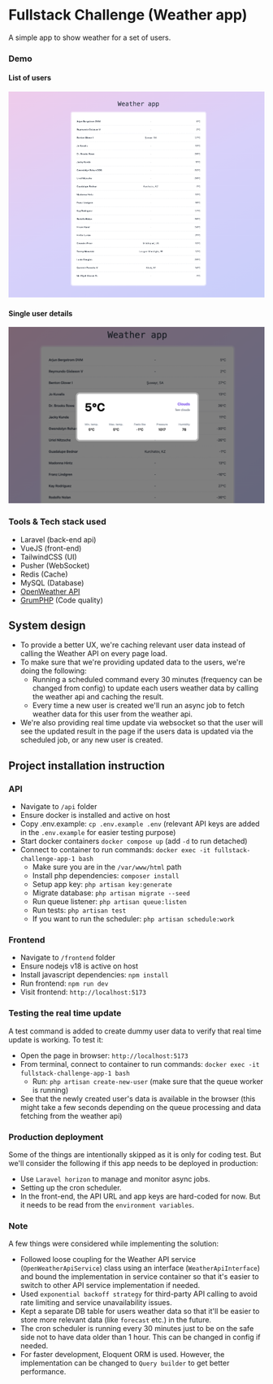 # Fullstack Challenge (Weather app)
A simple app to show weather for a set of users.

### Demo

#### List of users
![list of users](./docs/assets/home.png)

#### Single user details
![single use details](./docs/assets/details.png)


### Tools & Tech stack used
- Laravel (back-end api)
- VueJS (front-end)
- TailwindCSS (UI)
- Pusher (WebSocket)
- Redis (Cache)
- MySQL (Database)
- [OpenWeather API](https://openweathermap.org/api)
- [GrumPHP](https://github.com/phpro/grumphp) (Code quality)


## System design
- To provide a better UX, we're caching relevant user data instead of calling the Weather API on every page load. 
- To make sure that we're providing updated data to the users, we're doing the following:
  - Running a scheduled command every 30 minutes (frequency can be changed from config) to update each users weather data by calling the weather api and caching the result.
  - Every time a new user is created we'll run an async job to fetch weather data for this user from the weather api.
- We're also providing real time update via websocket so that the user will see the updated result in the page if the users data is updated via the scheduled job, or any new user is created.


## Project installation instruction
### API
- Navigate to `/api` folder
- Ensure docker is installed and active on host
- Copy .env.example: `cp .env.example .env` (relevant API keys are added in the `.env.example` for easier testing purpose)
- Start docker containers `docker compose up` (add `-d` to run detached)
- Connect to container to run commands: `docker exec -it fullstack-challenge-app-1 bash`
  - Make sure you are in the `/var/www/html` path
  - Install php dependencies: `composer install`
  - Setup app key: `php artisan key:generate`
  - Migrate database: `php artisan migrate --seed`
  - Run queue listener: `php artisan queue:listen`
  - Run tests: `php artisan test`
  - If you want to run the scheduler: `php artisan schedule:work`

### Frontend
- Navigate to `/frontend` folder
- Ensure nodejs v18 is active on host
- Install javascript dependencies: `npm install`
- Run frontend: `npm run dev`
- Visit frontend: `http://localhost:5173`

### Testing the real time update
A test command is added to create dummy user data to verify that real time update is working. 
To test it:
- Open the page in browser: `http://localhost:5173`
- From terminal, connect to container to run commands: `docker exec -it fullstack-challenge-app-1 bash`
  - Run: `php artisan create-new-user` (make sure that the queue worker is running)
- See that the newly created user's data is available in the browser (this might take a few seconds depending on the queue processing and data fetching from the weather api)

### Production deployment
Some of the things are intentionally skipped as it is only for coding test. 
But we'll consider the following if this app needs to be deployed in production:
- Use `Laravel horizon` to manage and monitor async jobs.
- Setting up the cron scheduler.
- In the front-end, the API URL and app keys are hard-coded for now. But it needs to be read from the `environment variables`.

### Note
A few things were considered while implementing the solution:
- Followed loose coupling for the Weather API service (`OpenWeatherApiService`) class using an interface (`WeatherApiInterface`) and bound the implementation in service container so that it's easier to switch to other API service implementation if needed.
- Used `exponential backoff strategy` for third-party API calling to avoid rate limiting and service unavailability issues.
- Kept a separate DB table for users weather data so that it'll be easier to store more relevant data (like `forecast` etc.) in the future. 
- The cron scheduler is running every 30 minutes just to be on the safe side not to have data older than 1 hour. This can be changed in config if needed. 
- For faster development, Eloquent ORM is used. However, the implementation can be changed to `Query builder` to get better performance.